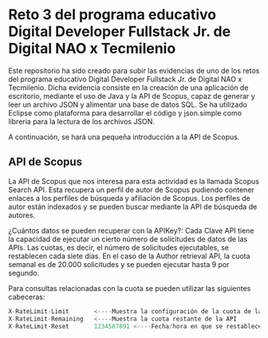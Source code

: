 # Reto 3 del programa educativo Digital Developer Fullstack Jr. de Digital NAO x Tecmilenio

Este repositorio ha sido creado para subir las evidencias de uno de los retos del programa educativo Digital Developer Fullstack Jr. de Digital NAO x Tecmilenio. Dicha evidencia consiste en la creación de una aplicación de escritorio, mediante el uso de Java y la API de Scopus, capaz de generar y leer un archivo JSON y alimentar una base de datos SQL. Se ha utilizado Eclipse como plataforma para desarrollar el código y json.simple como libreria para la lectura de los archivos JSON.

A continuación, se hará una pequeña introducción a la API de Scopus.

## API de Scopus

La API de Scopus que nos interesa para esta actividad es la llamada Scopus Search API. Esta recupera un perfil de autor de Scopus pudiendo contener enlaces a los perfiles de búsqueda y afiliación de Scopus. Los perfiles de autor están indexados y se pueden buscar mediante la API de búsqueda de autores. 

¿Cuántos datos se pueden recuperar con la APIKey?: Cada Clave API tiene la capacidad de ejecutar un cierto número de solicitudes de datos de las APIs. Las cuotas, es decir, el número de solicitudes ejecutables, se restablecen cada siete días. En el caso de la Author retrieval API, la cuota semanal es de 20.000 solicitudes y se pueden ejecutar hasta 9 por segundo.

Para consultas relacionadas con la cuota se pueden utilizar las siguientes cabeceras:

``` Java
X-RateLimit-Limit       <----Muestra la configuración de la cuota de la API
X-RateLimit-Remaining   <----Muestra la cuota restante de la API
X-RateLimit-Reset       1234567891 <----Fecha/hora en que se restablece la cuota de la API
```


